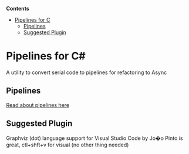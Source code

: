 <!-- START doctoc generated TOC please keep comment here to allow auto update -->
<!-- DON'T EDIT THIS SECTION, INSTEAD RE-RUN doctoc TO UPDATE -->
**Contents**

- [Pipelines for C](#pipelines-for-c)
  - [Pipelines](#pipelines)
  - [Suggested Plugin](#suggested-plugin)

<!-- END doctoc generated TOC please keep comment here to allow auto update -->

<!--
This file was generate by MarkdownSnippets.
Source File: /README.source.md
To change this file edit the source file and then re-run the generation using either the dotnet global tool (https://github.com/SimonCropp/MarkdownSnippets#markdownsnippetstool) or using the api (https://github.com/SimonCropp/MarkdownSnippets#running-as-a-unit-test).
-->
# Pipelines for C#
A utility to convert serial code to pipelines for refactoring to Async


## Pipelines

[Read about pipelines here](docs/Pipelines.md) 

## Suggested Plugin
 
Graphviz (dot) language support for Visual Studio Code by Jo�o Pinto is great, ctl+shft+v for visual  (no other thing needed)
